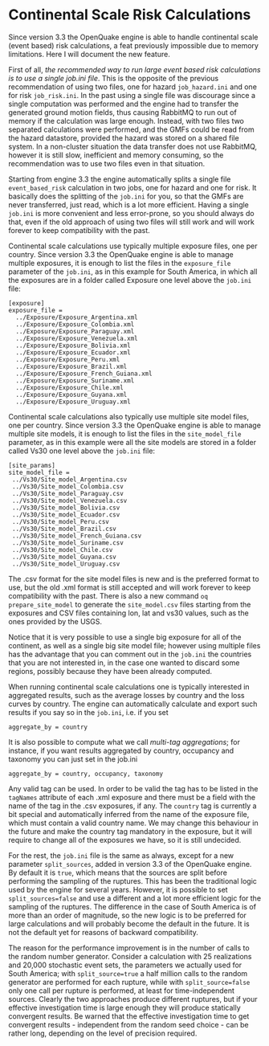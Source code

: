Continental Scale Risk Calculations
=========================================

Since version 3.3 the OpenQuake engine is able to handle continental
scale (event based) risk calculations, a feat previously impossible due
to memory limitations. Here I will document the new feature.

First of all, *the recommended way to run large event based risk calculations
is to use a single job.ini file*. This is the opposite of the previous
recommendation of using two files, one for hazard `job_hazard.ini`
and one for risk `job_risk.ini`. In the past using a single file was
discourage since a single computation was performed and the engine had to
transfer the generated ground motion fields, thus causing RabbitMQ to run out
of memory if the calculation was large enough. Instead, with two files
two separated calculations were performed, and the GMFs could be read
from the hazard datastore, provided the
hazard was stored on a shared file system. In a non-cluster situation
the data transfer does not use RabbitMQ, however it is still slow,
inefficient and memory consuming, so the recommendation was to use
two files even in that situation.

Starting from engine 3.3 the engine automatically splits a single file
`event_based_risk` calculation in two jobs, one for hazard and one for
risk. It basically does the splitting of the `job.ini` for you, so that the
GMFs are never transferred, just read, which is a lot more efficient.
Having a single `job.ini` is more convenient and less error-prone, so
you should always do that, even if the old approach of using two files
will still work and will work forever to keep compatibility with the past.

Continental scale calculations use typically multiple exposure files, one
per country. Since version 3.3 the OpenQuake engine is able to manage
multiple exposures, it is enough to list the files in the `exposure_file`
parameter of the `job.ini`, as in this example for South America, in
which all the exposures are in a folder called Exposure one level above
the `job.ini` file:
```
[exposure]
exposure_file =
  ../Exposure/Exposure_Argentina.xml
  ../Exposure/Exposure_Colombia.xml
  ../Exposure/Exposure_Paraguay.xml
  ../Exposure/Exposure_Venezuela.xml
  ../Exposure/Exposure_Bolivia.xml
  ../Exposure/Exposure_Ecuador.xml
  ../Exposure/Exposure_Peru.xml
  ../Exposure/Exposure_Brazil.xml
  ../Exposure/Exposure_French_Guiana.xml
  ../Exposure/Exposure_Suriname.xml
  ../Exposure/Exposure_Chile.xml
  ../Exposure/Exposure_Guyana.xml
  ../Exposure/Exposure_Uruguay.xml
```
Continental scale calculations also typically use multiple site model files,
one per country. Since version 3.3 the OpenQuake engine is able to manage
multiple site models, it is enough to list the files in the `site_model_file`
parameter, as in this example were all the site models are stored in a folder
called Vs30 one level above the `job.ini` file:
```
[site_params]
site_model_file =
 ../Vs30/Site_model_Argentina.csv
 ../Vs30/Site_model_Colombia.csv
 ../Vs30/Site_model_Paraguay.csv
 ../Vs30/Site_model_Venezuela.csv
 ../Vs30/Site_model_Bolivia.csv
 ../Vs30/Site_model_Ecuador.csv
 ../Vs30/Site_model_Peru.csv
 ../Vs30/Site_model_Brazil.csv
 ../Vs30/Site_model_French_Guiana.csv
 ../Vs30/Site_model_Suriname.csv
 ../Vs30/Site_model_Chile.csv
 ../Vs30/Site_model_Guyana.csv
 ../Vs30/Site_model_Uruguay.csv
```
The .csv format for the site model files is new and is the preferred
format to use, but the old .xml format is still accepted and will work
forever to keep compatibility with the past. There is also a new command
`oq prepare_site_model` to generate the `site_model.csv` files starting
from the exposures and CSV files containing lon, lat and vs30 values,
such as the ones provided by the USGS.

Notice that it is very possible to use a single big exposure for all of
the continent, as well as a single big site model file; however using
multiple files has the advantage that you can comment out in the `job.ini`
the countries that you are not interested in, in the case one wanted
to discard some regions, possibly because they have been already computed.

When running continental scale calculations one is typically interested
in aggregated results, such as the average losses by country and the
loss curves by country. The engine can automatically calculate and export
such results if you say so in the `job.ini`, i.e. if you set
```
aggregate_by = country
```
It is also possible to compute what we call *multi-tag aggregations*;
for instance, if you want results aggregated by country, occupancy
and taxonomy you can just set in the job.ini
```
aggregate_by = country, occupancy, taxonomy
```
Any valid tag can be used. In order to be valid the tag has to be listed
in the `tagNames` attribute of each .xml exposure and there must be a
field with the name of the tag in the .csv exposures, if any.
The `country` tag is currently a bit special and automatically inferred
from the name of the exposure file, which must contain a valid country
name. We may change this behaviour in the future and make the country tag
mandatory in the exposure, but it will require to change all of the exposures
we have, so it is still undecided.

For the rest, the `job.ini` file is the same as always, except for a
new parameter `split_sources`, added in version 3.3 of the OpenQuake
engine.  By default it is `true`, which means that the sources are
split before performing the sampling of the ruptures. This has been
the traditional logic used by the engine for several years. However,
it is possible to set `split_sources=false` and use a different and a
lot more efficient logic for the sampling of the ruptures. The
difference in the case of South America is of more than an order of
magnitude, so the new logic is to be preferred for large calculations
and will probably become the default in the future.  It is not the
default yet for reasons of backward compatibility.

The reason for the performance improvement is in the number of calls
to the random number generator. Consider a calculation with 25
realizations and 20,000 stochastic event sets, the parameters we
actually used for South America; with `split_source=true` a half
million calls to the random generator are performed for each rupture,
while with `split_source=false` only one call per rupture is
performed, at least for time-independent sources.
Clearly the two approaches produce different ruptures, but
if your effective investigation time is large enough they will produce
statically convergent results. Be warned that the effective
investigation time to get convergent results - independent from
the random seed choice - can be rather long, depending on the level of
precision required.
